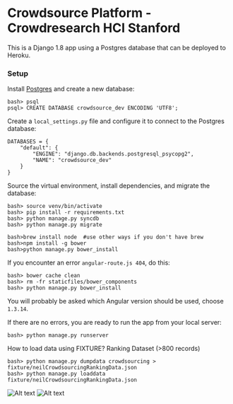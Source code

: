 # Crowdsource Platform - Crowdresearch HCI Stanford

This is a Django 1.8 app using a Postgres database that can be deployed to Heroku.

### Setup

Install [Postgres](http://postgresapp.com/) and create a new database:

    bash> psql
    psql> CREATE DATABASE crowdsource_dev ENCODING 'UTF8';

Create a `local_settings.py` file and configure it to connect to the Postgres database:

    DATABASES = {
        "default": {
            "ENGINE": "django.db.backends.postgresql_psycopg2",
            "NAME": "crowdsource_dev"
        }
    }
Source the virtual environment, install dependencies, and migrate the database:

    bash> source venv/bin/activate
    bash> pip install -r requirements.txt
    bash> python manage.py syncdb
    bash> python manage.py migrate

    bash>brew install node  #use other ways if you don't have brew
    bash>npm install -g bower
    bash>python manage.py bower_install

If you encounter an error `angular-route.js 404`, do this:

    bash> bower cache clean
    bash> rm -fr staticfiles/bower_components
    bash> python manage.py bower_install
    
You will probably be asked which Angular version should be used, choose `1.3.14`.

If there are no errors, you are ready to run the app from your local server:

    bash> python manage.py runserver

How to load data using FIXTURE? 
Ranking Dataset (>800 records)

    bash> python manage.py dumpdata crowdsourcing > fixture/neilCrowdsourcingRankingData.json
    bash> python manage.py loaddata fixture/neilCrowdsourcingRankingData.json
    
![Alt text](http://crowdresearch.stanford.edu/w/img_auth.php/9/9d/NeilGLanding.png "Landing")
![Alt text](http://crowdresearch.stanford.edu/w/img_auth.php/0/0f/NeilReg.png "Registration") 


